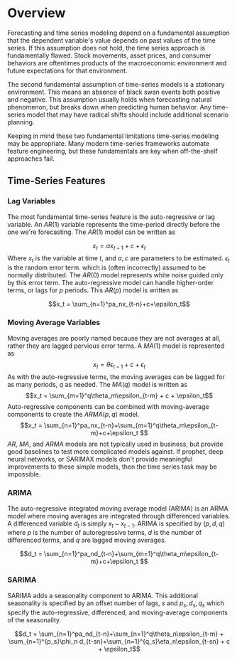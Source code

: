# Overview 
Forecasting and time series modeling depend on a fundamental assumption that the dependent variable's value depends on  past values of the time series. If this assumption does not hold, the time series approach is fundamentally flawed. Stock movements, asset prices, and consumer behaviors are oftentimes products of the macroeconomic environment and future expectations for that environment.

The second fundamental assumption of time-series models is a stationary environment. This means an absence of black swan events both positive and negative. This assumption usually holds when forecasting natural phenomenon, but breaks down when predicting human behavior. Any time-series model that may have radical shifts should include additional scenario planning. 

Keeping in mind these two fundamental limitations time-series modeling may be appropriate. Many modern time-series frameworks automate feature engineering, but these fundamentals are key when off-the-shelf approaches fail. 

## Time-Series Features 

### Lag Variables 
The most fundamental time-series feature is the auto-regressive or lag variable. An $AR(1)$ variable represents the time-period directly before the one we're forecasting. The $AR(1)$ model can be written as 

$$x_t = \alpha x_{t-1}+c+\epsilon_t$$
Where $x_t$ is the variable at time $t$, and $\alpha, c$ are parameters to be estimated. $\epsilon_t$ is the random error term. which is (often incorrectly) assumed to be normally distributed. The $AR(0)$ model represents white noise guided only by this error term. The auto-regressive model can handle higher-order terms, or lags for $p$ periods. This $AR(p)$ model is written as 

$$x_t = \sum_{n=1}^pa_nx_{t-n}+c+\epsilon_t$$
### Moving Average Variables
Moving averages are poorly named because they are not averages at all, rather they are lagged pervious error terms. A $MA(1)$ model is represented as
$$x_t=\theta\epsilon_{t-1}+c+\epsilon_t$$
As with the auto-regressive terms, the moving averages can be lagged for as many periods, $q$ as needed. The $MA(q)$ model is written as 
$$x_t = \sum_{m=1}^q\theta_m\epsilon_{t-m} + c + \epsilon_t$$
Auto-regressive components can be combined with moving-average components to create the $ARMA(p,q)$ model. 
$$x_t = \sum_{n=1}^pa_nx_{t-n}+\sum_{m=1}^q\theta_m\epsilon_{t-m}+c+\epsilon_t $$
$AR$, $MA$, and $ARMA$ models are not typically used in business, but provide good baselines to test more complicated models against. If prophet, deep neural networks, or SARIMAX models don't provide meaningful improvements to these simple models, then the time series task may be impossible. 

### ARIMA 
The auto-regressive integrated moving average model (ARIMA) is an ARMA model where moving averages are integrated through differenced variables. A differenced variable $d_t$ is simply $x_t-x_{t-1}$. ARIMA is specified by $(p, d, q)$ where $p$ is the number of autoregressive terms, $d$ is the number of differenced terms, and $q$ are lagged moving averages. 

$$d_t = \sum_{n=1}^pa_nd_{t-n}+\sum_{m=1}^q\theta_m\epsilon_{t-m}+c+\epsilon_t $$

### SARIMA 
SARIMA adds a seasonality component to ARIMA. This additional seasonality is specified by an offset number of lags, $s$ and $p_s, d_s, q_s$ which specify the auto-regressive, differenced, and moving-average components of the seasonality. 

$$d_t = \sum_{n=1}^pa_nd_{t-n}+\sum_{n=1}^q\theta_n\epsilon_{t-m} + \sum_{n=1}^{p_s}\phi_n d_{t-sn}+\sum_{n=1}^{q_s}\eta_n\epsilon_{t-sn} + c + \epsilon_t$$